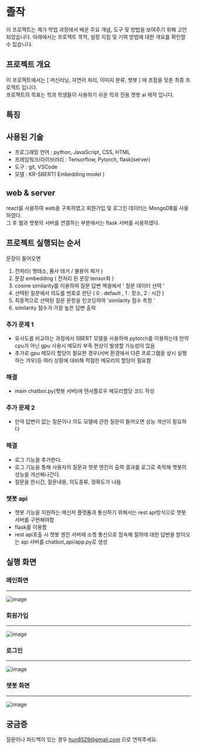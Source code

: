 # 졸작

이 프로젝트는 제가 학업 과정에서 배운 주요 개념, 도구 및 방법을 보여주기 위해 고안되었습니다. 아래에서는 프로젝트 목적, 설정 지침 및 기여 방법에 대한 개요를 확인할 수 있습니다.<br>

## 프로젝트 개요

이 프로젝트에서는 [ 머신러닝, 자연어 처리, 이미지 분류, 챗봇 ] 에 초점을 맞춘 최종 프로젝트 입니다.<br>
프로젝트의 목표는 학과 학생들이 사용하기 쉬운 학과 전용 챗봇 ai 제작 입니다.

## 특징

## 사용된 기술

* 프로그래밍 언어 : python, JavaScript, CSS, HTML
* 프레임워크/라이브러리 : Tensorflow, Pytorch, flask(server)
* 도구 : git, VSCode
* 모델 : KR-SBERT( Embedding model )

## web & server

react를 사용하여 web을 구축하였고 회원가입 및 로그인 데이터는 MongoDB를 사용하였다.<br>
그 후 웹과 챗봇의 서버를 연결하는 부분에서는 flask 서버를 사용하였다.

## 프로젝트 실행되는 순서 

문장이 들어오면 <br>

1. 전처리( 형태소, 품사 태거 / 불용어 제거 )
2. 문장 embedding ( 전처리 된 문장 tensor화 )
3. cosine similarity를 이용하여 질문 답변 엑셀에서 ' 질문 데이터 선택 '
4. 선택된 질문에서 의도를 번호로 판단 ( 0 : default , 1 : 장소, 2 : 시간 )
5. 최종적으로 선택된 질문 문장을 인코딩하여 'similarity 점수 측정 '
6. similarity 점수가 가장 높은 답변 출력

### 추가 문제 1 
- 유사도를 비교하는 과정에서 SBERT 모델을 사용하며 pytorch를 이용하는데 만약 cpu가 아닌 gpu 사용시 메모리 부족 현상이 발생할 가능성이 있음
- 추가로 gpu 메모리 할당이 필요한 경우(서버 환경에서 다른 프로그램을 상시 실행하는 겨우)등 여러 상황에 대비해 적절한 메모리의 할당이 필요함

### 해결 
- main chatbot.py(챗봇 서버)에 텐서플로우 메모리할당 코드 작성

### 추가 문제 2
- 만약 답변이 없는 질문이나 의도 모델에 관한 질문이 들어오면 성능 개선이 필요하다

### 해결 

- 로그 기능을 추가한다.
- 로그 기능을 통해 사용자의 질문과 챗봇 엔진의 출력 결과를 로그로 축적해 챗봇의 성능을 개선해나간다.
- 질문을 한시간, 질문내용, 의도종류, 정확도가 나옴

### 챗봇 api

- 챗봇 기능을 지원하는 메신저 플랫폼과 통신하기 위해서는 rest api방식으로 챗봇 서버를 구현해야함
- flask를 이용함
- rest api호출 시 챗봇 엔진 서버에 소켓 통신으로 접속해 질의에 대한 답변을 받아오는 api 서버를 chatbot_api/app.py로 생성


## 실행 화면

### 메인화면
---

![image](https://github.com/user-attachments/assets/42e44609-4e54-47a0-b867-48ebac993fc7)

### 회원가입
---

![image](https://github.com/user-attachments/assets/77b4c8cd-e9ac-4eee-9e3a-623151827475)

### 로그인
---

![image](https://github.com/user-attachments/assets/b893bb3f-493a-415c-9efd-8e0c0862fdb0)

### 챗봇 화면 
---

![image](https://github.com/user-attachments/assets/831b5a2c-67b6-41c4-9c1f-f308b3237f86)





## 궁금증

질문이나 피드백이 있는 경우 hun8529@gmail.com 으로 연락주세요.
